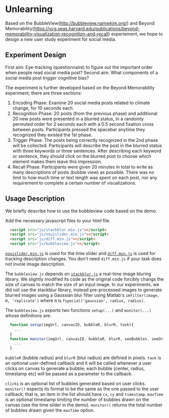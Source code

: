 # Unlearning

Based on the BubbleView(http://bubbleview.namwkim.org/) and Beyond Memorability(https://vcg.seas.harvard.edu/publications/beyond-memorability-visualization-recognition-and-recall) experiement, we hope to design a new user study experiment for social media.

## Experiment Design

First aim: Eye-tracking (questionnaire) to figure out the important order when people read social media post?
Second aim: What components of a social media post trigger cognitive bias?

The experiment is further developed based on the Beyond Memorability experiment; there are three sections:
1. Encoding Phase: Examine 20 social media posts related to climate change, for 10 seconds each.
2. Recognition Phase: 20 posts (from the previous phase) and additional 20 new posts were presented in a blurred status, in a randomly permuted order for 2 seconds each with a 0.5 second fixation cross between posts. Participants pressed the spacebar anytime they recognized they existed the 1st phase.
3. Trigger Phase: The posts being correctly recognized in the 2nd phase will be collected. Participants will describe the post in the blurred status with three keywords or three sentences. After describing each keyword or sentence, they should click on the blurred post to choose which element makes them leave this impression.
4. Recall Phase: Participants were given 20 minutes in total to write as many descriptions of posts (bubble view) as possible. There was no limit to how much time or text length was spent on each post, nor any requirement to complete a certain number of visualizations.

## Usage Description  
We briefly describe how to use the bubbleview code based on the demo. 

Add the necessary javascript files to your html file. 
```html
  <script src="js/stackblur.min.js"></script>
  <script src="js/nouislider.min.js"></script>
  <script src="js/diff.min.js"></script>
  <script src="js/bubbleview.js"></script>
```
[`nouislider.min.js`](https://refreshless.com/nouislider/) is used for the time slider and [`diff.min.js`](https://github.com/kpdecker/jsdiff) is used for tracking description changes. You don't need `diff.min.js` if your task does not invole image description. 

The `bubbleview.js` depends on [`stackblur.js`](http://www.quasimondo.com/StackBlurForCanvas/StackBlurDemo.html) a real-time image bluring library. We slightly modified its code as the original code forcibly changs the size of canvas to match the size of an input image. In our experiments, we did not use the stackblur library, instead pre-processed images to generate blurred images using a Gaussian blur filter using Matlab's `imfilter(image, H, 'replicate')` where `H` is `fspecial('gaussian', radius, radius)`.

The `bubbleview.js` exports two functions `setup(...)` and `monitor(...)` whose definitions are:
```javascript
  function setup(imgUrl, canvasID, bubbleR, blurR, task){
    ...
  }
  function monitor(imgUrl, canvasID, bubbleR, blurR, seeBubbles, seeOriginal, clicks, maxTime){
    ...
  }
```
`bubbleR` (bubble radius) and `blurR` (blur radius) are defined in pixels. `task` is an optional user-defined callback and it will be called whenever a user clicks on canvas to generate a bubble; each bubble (center, radius, timestamp etc) will be passed as a parameter to the callback.

`clicks` is an optional list of bubbles generated based on user clicks. `monitor()` expects its format to be the same as the one passed to the user callback; that is, an item in the list should have `cx`, `cy` and `timestamp`. `maxTime` is an optional timestamp limiting the number of bubbles drawn on the canvas (see the time slider in the demo). `monitor()` returns the total number of bubbles drawn given the `maxTime` option.

